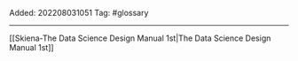 Added: 202208031051
Tag: #glossary


___
[[Skiena-The Data Science  Design Manual 1st|The Data Science Design Manual 1st]]